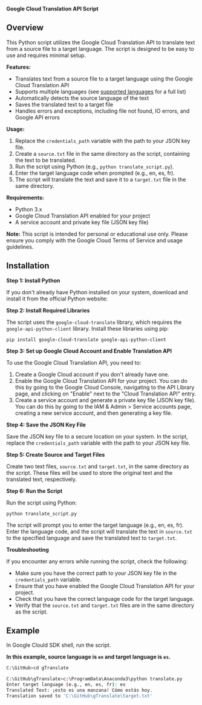 **Google Cloud Translation API Script**
## Overview
This Python script utilizes the Google Cloud Translation API to translate text from a source file to a target language. The script is designed to be easy to use and requires minimal setup.

**Features:**

* Translates text from a source file to a target language using the Google Cloud Translation API
* Supports multiple languages (see [supported languages](https://cloud.google.com/translate/docs/languages) for a full list)
* Automatically detects the source language of the text
* Saves the translated text to a target file
* Handles errors and exceptions, including file not found, IO errors, and Google API errors

**Usage:**

1. Replace the `credentials_path` variable with the path to your JSON key file.
2. Create a `source.txt` file in the same directory as the script, containing the text to be translated.
3. Run the script using Python (e.g., `python translate_script.py`).
4. Enter the target language code when prompted (e.g., en, es, fr).
5. The script will translate the text and save it to a `target.txt` file in the same directory.

**Requirements:**

* Python 3.x
* Google Cloud Translation API enabled for your project
* A service account and private key file (JSON key file)

**Note:** This script is intended for personal or educational use only. Please ensure you comply with the Google Cloud Terms of Service and usage guidelines.

## Installation
**Step 1: Install Python**

If you don't already have Python installed on your system, download and install it from the official Python website: 

**Step 2: Install Required Libraries**

The script uses the `google-cloud-translate` library, which requires the `google-api-python-client` library. Install these libraries using pip:
```
pip install google-cloud-translate google-api-python-client
```
**Step 3: Set up Google Cloud Account and Enable Translation API**

To use the Google Cloud Translation API, you need to:

1. Create a Google Cloud account if you don't already have one.
2. Enable the Google Cloud Translation API for your project. You can do this by going to the Google Cloud Console, navigating to the API Library page, and clicking on "Enable" next to the "Cloud Translation API" entry.
3. Create a service account and generate a private key file (JSON key file). You can do this by going to the IAM & Admin > Service accounts page, creating a new service account, and then generating a key file.

**Step 4: Save the JSON Key File**

Save the JSON key file to a secure location on your system. In the script, replace the `credentials_path` variable with the path to your JSON key file.

**Step 5: Create Source and Target Files**

Create two text files, `source.txt` and `target.txt`, in the same directory as the script. These files will be used to store the original text and the translated text, respectively.

**Step 6: Run the Script**

Run the script using Python:
```
python translate_script.py
```
The script will prompt you to enter the target language (e.g., en, es, fr). Enter the language code, and the script will translate the text in `source.txt` to the specified language and save the translated text to `target.txt`.

**Troubleshooting**

If you encounter any errors while running the script, check the following:

* Make sure you have the correct path to your JSON key file in the `credentials_path` variable.
* Ensure that you have enabled the Google Cloud Translation API for your project.
* Check that you have the correct language code for the target language.
* Verify that the `source.txt` and `target.txt` files are in the same directory as the script.


## Example
In Google Clould SDK shell, run the script.

**In this example, source language is `en` and target language is `es`.**

```bash
C:\GitHub>cd gTranslate

C:\GitHub\gTranslate>c:\ProgramData\Anaconda3\python translate.py
Enter target language (e.g., en, es, fr): es
Translated Text: ¡esto es una manzana! Cómo estás hoy.
Translation saved to 'C:\GitHub\gTranslate\target.txt'
```
